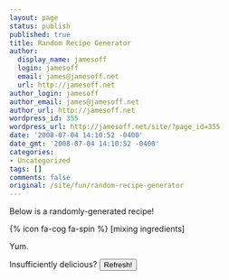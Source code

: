 ```yaml
---
layout: page
status: publish
published: true
title: Random Recipe Generator
author:
  display_name: jamesoff
  login: jamesoff
  email: james@jamesoff.net
  url: http://jamesoff.net
author_login: jamesoff
author_email: james@jamesoff.net
author_url: http://jamesoff.net
wordpress_id: 355
wordpress_url: http://jamesoff.net/site/?page_id=355
date: '2008-07-04 14:10:52 -0400'
date_gmt: '2008-07-04 14:10:52 -0400'
categories:
- Uncategorized
tags: []
comments: false
original: /site/fun/random-recipe-generator
---
```

Below is a randomly-generated recipe!

<div id="recipe">{% icon fa-cog fa-spin %} [mixing ingredients]</div>

Yum.

Insufficiently delicious? <input id="refresh" type="button" value="Refresh!" onclick="fetchRecipe();" />

<!--<p>Sufficiently delicious? Why not work up an appetite by looking at some of the other things I've made? <strong><a title="Kickdown" href="http://jamesoff.net/site/kickdown/">Like listening to music while you drive?</a></strong> Or maybe <strong><a title="Fuzzycalc" href="https://itunes.apple.com/gb/app/fuzzycalc/id482693643?mt=8">a calculator which rounds its answers</a></strong> would help you. May I tempt you with a <strong><a title="Deja Do" href="http://jamesoff.net/site/deja-do/">Repeating todo list manager</a></strong>? It's super-handy for things like packing for trips :)<br /> -->

<script src="//ajax.googleapis.com/ajax/libs/jquery/2.1.3/jquery.min.js"></script>
<script type="text/javascript">// <![CDATA[

function fetchRecipe() {
	var api_url = "https://qc52142qog.execute-api.eu-west-1.amazonaws.com/prod/recipe";
	$.getJSON(api_url, function(data) {
		$("div#recipe").replaceWith(
			formatReceipe(data)
		);
	} );
}

function formatReceipe(data) {
	var HTML = '<div id="recipe">';
	HTML += '<h2>' + data.title + '</h2>';
	HTML += '<div class="recipe_serves">Serves ' + data.serves + '</div>';
	HTML += '<ul class="recipe_needs">You will need:';
	data.ingredients.forEach(function(i) {
		HTML += "<li>" + i + "</li>";
	});
	HTML += "</ul>";
	HTML += "Instructions:";
	HTML += "<ol class='recipe_instr'>";
	data.steps.forEach(function(s) {
		HTML += "<li>" + s + "</li>";
	});
	HTML + "</ol>";
	HTML += "</div>";
	return HTML;
}

$(window).load(fetchRecipe());
// ]]</script>


